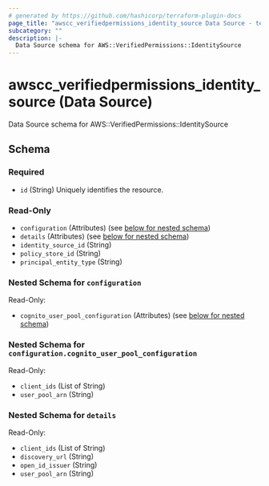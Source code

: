 ```yaml
---
# generated by https://github.com/hashicorp/terraform-plugin-docs
page_title: "awscc_verifiedpermissions_identity_source Data Source - terraform-provider-awscc"
subcategory: ""
description: |-
  Data Source schema for AWS::VerifiedPermissions::IdentitySource
---
```


# awscc_verifiedpermissions_identity_source (Data Source)

Data Source schema for AWS::VerifiedPermissions::IdentitySource



<!-- schema generated by tfplugindocs -->
## Schema

### Required

- `id` (String) Uniquely identifies the resource.

### Read-Only

- `configuration` (Attributes) (see [below for nested schema](#nestedatt--configuration))
- `details` (Attributes) (see [below for nested schema](#nestedatt--details))
- `identity_source_id` (String)
- `policy_store_id` (String)
- `principal_entity_type` (String)

<a id="nestedatt--configuration"></a>
### Nested Schema for `configuration`

Read-Only:

- `cognito_user_pool_configuration` (Attributes) (see [below for nested schema](#nestedatt--configuration--cognito_user_pool_configuration))

<a id="nestedatt--configuration--cognito_user_pool_configuration"></a>
### Nested Schema for `configuration.cognito_user_pool_configuration`

Read-Only:

- `client_ids` (List of String)
- `user_pool_arn` (String)



<a id="nestedatt--details"></a>
### Nested Schema for `details`

Read-Only:

- `client_ids` (List of String)
- `discovery_url` (String)
- `open_id_issuer` (String)
- `user_pool_arn` (String)



